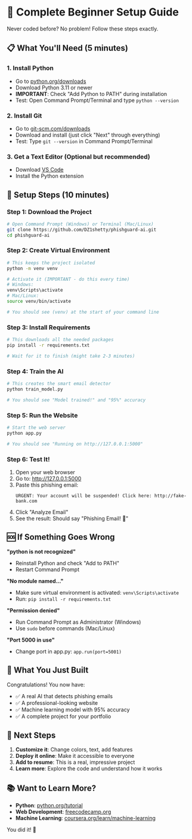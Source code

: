 # 🚀 Complete Beginner Setup Guide

Never coded before? No problem! Follow these steps exactly.

## 📋 What You'll Need (5 minutes)

### 1. Install Python
- Go to [python.org/downloads](https://www.python.org/downloads/)
- Download Python 3.11 or newer
- **IMPORTANT**: Check "Add Python to PATH" during installation
- Test: Open Command Prompt/Terminal and type `python --version`

### 2. Install Git
- Go to [git-scm.com/downloads](https://git-scm.com/downloads)
- Download and install (just click "Next" through everything)
- Test: Type `git --version` in Command Prompt/Terminal

### 3. Get a Text Editor (Optional but recommended)
- Download [VS Code](https://code.visualstudio.com/)
- Install the Python extension

## 🔧 Setup Steps (10 minutes)

### Step 1: Download the Project
```bash
# Open Command Prompt (Windows) or Terminal (Mac/Linux)
git clone https://github.com/DZ1shetty/phishguard-ai.git
cd phishguard-ai
```

### Step 2: Create Virtual Environment
```bash
# This keeps the project isolated
python -m venv venv

# Activate it (IMPORTANT - do this every time)
# Windows:
venv\Scripts\activate
# Mac/Linux:
source venv/bin/activate

# You should see (venv) at the start of your command line
```

### Step 3: Install Requirements
```bash
# This downloads all the needed packages
pip install -r requirements.txt

# Wait for it to finish (might take 2-3 minutes)
```

### Step 4: Train the AI
```bash
# This creates the smart email detector
python train_model.py

# You should see "Model trained!" and "95%" accuracy
```

### Step 5: Run the Website
```bash
# Start the web server
python app.py

# You should see "Running on http://127.0.0.1:5000"
```

### Step 6: Test It!
1. Open your web browser
2. Go to: http://127.0.0.1:5000
3. Paste this phishing email:
   ```
   URGENT: Your account will be suspended! Click here: http://fake-bank.com
   ```
4. Click "Analyze Email"
5. See the result: Should say "Phishing Email! 🚨"

## 🆘 If Something Goes Wrong

**"python is not recognized"**
- Reinstall Python and check "Add to PATH"
- Restart Command Prompt

**"No module named..."**
- Make sure virtual environment is activated: `venv\Scripts\activate`
- Run: `pip install -r requirements.txt`

**"Permission denied"**
- Run Command Prompt as Administrator (Windows)
- Use `sudo` before commands (Mac/Linux)

**"Port 5000 in use"**
- Change port in app.py: `app.run(port=5001)`

## 🎯 What You Just Built

Congratulations! You now have:
- ✅ A real AI that detects phishing emails
- ✅ A professional-looking website
- ✅ Machine learning model with 95% accuracy
- ✅ A complete project for your portfolio

## 🚀 Next Steps

1. **Customize it**: Change colors, text, add features
2. **Deploy it online**: Make it accessible to everyone
3. **Add to resume**: This is a real, impressive project
4. **Learn more**: Explore the code and understand how it works

## 📚 Want to Learn More?

- **Python**: [python.org/tutorial](https://docs.python.org/3/tutorial/)
- **Web Development**: [freecodecamp.org](https://www.freecodecamp.org/)
- **Machine Learning**: [coursera.org/learn/machine-learning](https://www.coursera.org/learn/machine-learning)

You did it! 🎉
